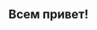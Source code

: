 ## Всем привет!

<!--
**Podbereznaya-Elizaveta/Podbereznaya-Elizaveta** is a ✨ _special_ ✨ repository because its `README.md` (this file) appears on your GitHub profile.



Я аналитик данных с высшим образованием в социологии и профессиональной переподготовкой на аналитика: умею работать в Excel, BI‑системах, анализирую и обрабатываю данные на Python и владею начальными навыками SQL. Стремлюсь развиваться в аналитике и применять полученные навыки. Готова к работе на полный день в офисе или в гибридном формате.
-->
